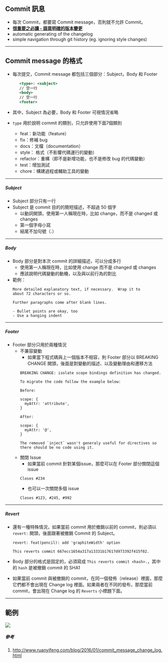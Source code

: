 ## Commit 訊息
  - 每次 Commit，都要寫 Commit message，否則就不允許 Commit。
  - **[很重要之必讀 - 語意明確的版本變更](http://www.ithome.com.tw/voice/85505)** 
  - automatic generating of the changelog
  - simple navigation through git history (eg. ignoring style changes)

<hr/>

## Commit message 的格式
 - 每次提交，Commit message 都包括三個部分：Subject，Body 和 Footer
 
   ``` xml
      <type>: <subject>
      // 空一行
      <body>
      // 空一行
      <footer>
   ```
 - 其中，Subject 為必要，Body 和 Footer 可視情況省略
 - `type` 用於說明 commit 的類別，只允許使用下面7個類別
   - feat：新功能（feature）
   - fix：修補 bug
   - docs：文檔（documentation）
   - style： 格式（不影響代碼運行的變動）
   - refactor：重構（即不是新增功能，也不是修改 bug 的代碼變動）
   - test：增加測試
   - chore：構建過程或輔助工具的變動

<hr/>
 
##### Subject
 - Subject 部分只有一行
 - Subject 是 commit 目的的簡短描述，不超過 50 個字
   - 以動詞開頭，使用第一人稱現在時，比如 change，而不是 changed 或 changes
   - 第一個字母小寫
   - 結尾不加句號（.）

<hr/>

##### Body
 - Body 部分是對本次 commit 的詳細描述，可以分成多行
   - 使用第一人稱現在時，比如使用 change 而不是 changed 或 changes
   - 應該說明代碼變動的動機，以及與以前行為的對比
 - 範例：
   ```
   More detailed explanatory text, if necessary.  Wrap it to 
   about 72 characters or so. 
  
   Further paragraphs come after blank lines.
  
   - Bullet points are okay, too
   - Use a hanging indent
   ```

<hr/>
   
##### Footer
 - Footer 部分只用於兩種情況
   - 不兼容變動
     - 如果當下程式碼與上一個版本不相容，則 Footer 部分以 BREAKING CHANGE 開頭，後面是對變動的描述、以及變動理由和遷移方法
     ```
     BREAKING CHANGE: isolate scope bindings definition has changed.

     To migrate the code follow the example below:

     Before:

     scope: {
       myAttr: 'attribute',
     }

     After:

     scope: {
       myAttr: '@',
     }

     The removed `inject` wasn't generaly useful for directives so there should be no code using it.
     ```
   - 關閉 Issue
     - 如果當前 commit 針對某個issue，那麼可以在 Footer 部分關閉這個 issue
     ```
     Closes #234
     ```
     - 也可以一次關閉多個 issue
     ```
     Closes #123, #245, #992
     ```

<hr/>
   
##### Revert
 - 還有一種特殊情況，如果當前 commit 用於撤銷以前的 commit，則必須以 `revert:` 開頭，後面跟著被撤銷 Commit 的 Subject。
   ```
   revert: feat(pencil): add 'graphiteWidth' option

   This reverts commit 667ecc1654a317a13331b17617d973392f415f02.
   ```
 - Body 部分的格式是固定的，必須寫成 `This reverts commit <hash>.`，其中的 `hash` 是被撤銷 commit 的 SHA1

 - 如果當前 commit 與被撤銷的 commit，在同一個發佈（release）裡面，那麼它們都不會出現在 Change log 裡面。如果兩者在不同的發布，那麼當前 commit，會出現在 Change log 的 `Reverts` 小標題下面。

<hr/>
 
## 範例
![](http://i.imgur.com/ZchtUlM.png)
 
##### 參考
1. http://www.ruanyifeng.com/blog/2016/01/commit_message_change_log.html
